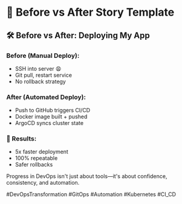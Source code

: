 # 🔁 Before vs After Story Template

## 🛠️ Before vs After: Deploying My App

### **Before (Manual Deploy):**
- SSH into server 😩
- Git pull, restart service
- No rollback strategy

### **After (Automated Deploy):**
- Push to GitHub triggers CI/CD
- Docker image built + pushed
- ArgoCD syncs cluster state

### 🎯 Results:
- 5x faster deployment
- 100% repeatable
- Safer rollbacks

Progress in DevOps isn't just about tools—it's about confidence, consistency, and automation.

#DevOpsTransformation #GitOps #Automation #Kubernetes #CI_CD

